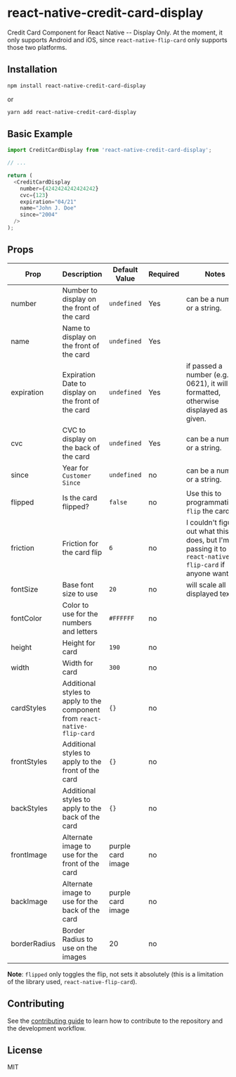# react-native-credit-card-display

Credit Card Component for React Native -- Display Only. At the moment, it only supports Android and iOS, since `react-native-flip-card` only supports those two platforms.

## Installation

```sh
npm install react-native-credit-card-display
```

or

```sh
yarn add react-native-credit-card-display
```

## Basic Example

```js
import CreditCardDisplay from 'react-native-credit-card-display';

// ...

return (
  <CreditCardDisplay
    number={4242424242424242}
    cvc={123}
    expiration="04/21"
    name="John J. Doe"
    since="2004"
  />
);
```

## Props

| Prop         | Description                                                               | Default Value     | Required | Notes                                                                                                         |
| ------------ | ------------------------------------------------------------------------- | ----------------- | -------- | ------------------------------------------------------------------------------------------------------------- |
| number       | Number to display on the front of the card                                | `undefined`       | Yes      | can be a number or a string.                                                                                  |
| name         | Name to display on the front of the card                                  | `undefined`       | Yes      |                                                                                                               |
| expiration   | Expiration Date to display on the front of the card                       | `undefined`       | Yes      | if passed a number (e.g. 0621), it will be formatted, otherwise displayed as given.                           |
| cvc          | CVC to display on the back of the card                                    | `undefined`       | Yes      | can be a number or a string.                                                                                  |
| since        | Year for `Customer Since`                                                 | `undefined`       | no       | can be a number or a string.                                                                                  |
| flipped      | Is the card flipped?                                                      | `false`           | no       | Use this to programmatically `flip` the card.                                                                 |
| friction     | Friction for the card flip                                                | `6`               | no       | I couldn't figure out what this does, but I'm just passing it to `react-native-flip-card` if anyone wants it. |
| fontSize     | Base font size to use                                                     | `20`              | no       | will scale all displayed text                                                                                 |
| fontColor    | Color to use for the numbers and letters                                  | `#FFFFFF`         | no       |                                                                                                               |
| height       | Height for card                                                           | `190`             | no       |                                                                                                               |
| width        | Width for card                                                            | `300`             | no       |                                                                                                               |
| cardStyles   | Additional styles to apply to the component from `react-native-flip-card` | `{}`              | no       |                                                                                                               |
| frontStyles  | Additional styles to apply to the front of the card                       | `{}`              | no       |                                                                                                               |
| backStyles   | Additional styles to apply to the back of the card                        | `{}`              | no       |                                                                                                               |
| frontImage   | Alternate image to use for the front of the card                          | purple card image | no       |                                                                                                               |
| backImage    | Alternate image to use for the back of the card                           | purple card image | no       |                                                                                                               |
| borderRadius | Border Radius to use on the images                                        | 20                | no       |                                                                                                               |

**Note**: `flipped` only toggles the flip, not sets it absolutely (this is a limitation of the library used, `react-native-flip-card`).

## Contributing

See the [contributing guide](CONTRIBUTING.md) to learn how to contribute to the repository and the development workflow.

## License

MIT
